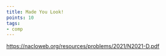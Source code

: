 ```yaml
---
title: Made You Look!
points: 10
tags:
- comp
---
```


https://nacloweb.org/resources/problems/2021/N2021-D.pdf